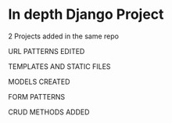 # In depth Django Project

2 Projects added in the same repo

URL PATTERNS EDITED

TEMPLATES AND STATIC FILES

MODELS CREATED

FORM PATTERNS

CRUD METHODS ADDED

